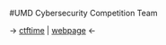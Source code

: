 #UMD Cybersecurity Competition Team

->  [ctftime](https://ctftime.org/team/22066)   |   [webpage](csec.umd.edu)  <-